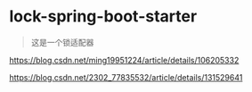 # lock-spring-boot-starter

> 这是一个锁适配器

https://blog.csdn.net/ming19951224/article/details/106205332


https://blog.csdn.net/2302_77835532/article/details/131529641

